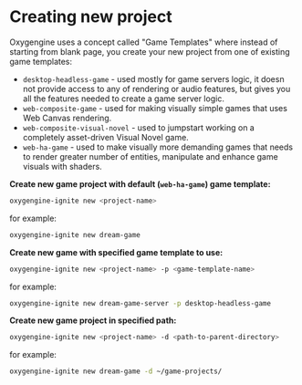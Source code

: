 # Creating new project

Oxygengine uses a concept called "Game Templates" where instead of starting from
blank page, you create your new project from one of existing game templates:
- `desktop-headless-game` - used mostly for game servers logic, it doesn not
  provide access to any of rendering or audio features, but gives you all the
  features needed to create a game server logic.
- `web-composite-game` - used for making visually simple games that uses Web
  Canvas rendering.
- `web-composite-visual-novel` - used to jumpstart working on a completely
  asset-driven Visual Novel game.
- `web-ha-game` - used to make visually more demanding games that needs to render
  greater number of entities, manipulate and enhance game visuals with shaders.

**Create new game project with default (`web-ha-game`) game template:**
```bash
oxygengine-ignite new <project-name>
```
for example:
```bash
oxygengine-ignite new dream-game
```

**Create new game with specified game template to use:**
```bash
oxygengine-ignite new <project-name> -p <game-template-name>
```
for example:
```bash
oxygengine-ignite new dream-game-server -p desktop-headless-game
```

**Create new game project in specified path:**
```bash
oxygengine-ignite new <project-name> -d <path-to-parent-directory>
```
for example:
```bash
oxygengine-ignite new dream-game -d ~/game-projects/
```
